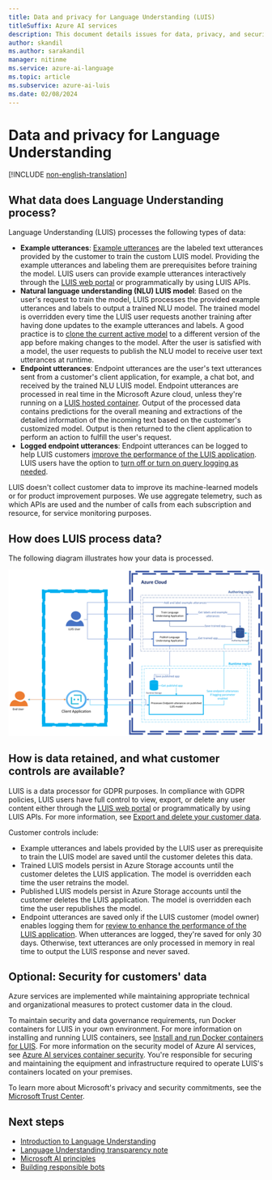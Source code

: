 ```yaml
---
title: Data and privacy for Language Understanding (LUIS)
titleSuffix: Azure AI services
description: This document details issues for data, privacy, and security for Language Understanding (LUIS).
author: skandil
ms.author: sarakandil
manager: nitinme
ms.service: azure-ai-language
ms.topic: article
ms.subservice: azure-ai-luis
ms.date: 02/08/2024
---
```

# Data and privacy for Language Understanding

[!INCLUDE [non-english-translation](../includes/non-english-translation.md)]

## What data does Language Understanding process?

Language Understanding (LUIS) processes the following types of data:

* **Example utterances**: [Example utterances](/azure/ai-services/luis/concepts/utterances) are the labeled text utterances provided by the customer to train the custom LUIS model. Providing the example utterances and labeling them are prerequisites before training the model. LUIS users can provide example utterances interactively through the [LUIS web portal](https://www.luis.ai) or programmatically by using LUIS APIs.
* **Natural language understanding (NLU) LUIS model**: Based on the user's request to train the model, LUIS processes the provided example utterances and labels to output a trained NLU model. The trained model is overridden every time the LUIS user requests another training after having done updates to the example utterances and labels. A good practice is to [clone the current active model](/azure/ai-services/luis/luis-how-to-manage-versions) to a different version of the app before making changes to the model. After the user is satisfied with a model, the user requests to publish the NLU model to receive user text utterances at runtime.
* **Endpoint utterances**: Endpoint utterances are the user's text utterances sent from a customer's client application, for example, a chat bot, and received by the trained NLU LUIS model. Endpoint utterances are processed in real time in the Microsoft Azure cloud, unless they're running on a [LUIS hosted container](/azure/ai-services/luis/luis-container-howto?tabs=v3). Output of the processed data contains predictions for the overall meaning and extractions of the detailed information of the incoming text based on the customer's customized model. Output is then returned to the client application to perform an action to fulfill the user's request.
* **Logged endpoint utterances**: Endpoint utterances can be logged to help LUIS customers [improve the performance of the LUIS application](/azure/ai-services/luis/how-to/improve-application). LUIS users have the option to [turn off or turn on query logging as needed](/azure/ai-services/luis/faq#how-can-i-disable-the-logging-of-utterances).

LUIS doesn't collect customer data to improve its machine-learned models or for product improvement purposes. We use aggregate telemetry, such as which APIs are used and the number of calls from each subscription and resource, for service monitoring purposes.

## How does LUIS process data?

The following diagram illustrates how your data is processed.

![Diagram that shows how data is processed.](luis-responsible-ai-privacy-chart.png)

## How is data retained, and what customer controls are available?

LUIS is a data processor for GDPR purposes. In compliance with GDPR policies, LUIS users have full control to view, export, or delete any user content either through the [LUIS web portal](https://www.luis.ai) or programmatically by using LUIS APIs. For more information, see [Export and delete your customer data](/azure/ai-services/luis/luis-user-privacy).

Customer controls include:

* Example utterances and labels provided by the LUIS user as prerequisite to train the LUIS model are saved until the customer deletes this data.
* Trained LUIS models persist in Azure Storage accounts until the customer deletes the LUIS application. The model is overridden each time the user retrains the model.
* Published LUIS models persist in Azure Storage accounts until the customer deletes the LUIS application. The model is overridden each time the user republishes the model.
* Endpoint utterances are saved only if the LUIS customer (model owner) enables logging them for [review to enhance the performance of the LUIS application](/azure/ai-services/luis/how-to/improve-application). When utterances are logged, they're saved for only 30 days. Otherwise, text utterances are only processed in memory in real time to output the LUIS response and never saved.

## Optional: Security for customers' data

Azure services are implemented while maintaining appropriate technical and organizational measures to protect customer data in the cloud.

To maintain security and data governance requirements, run Docker containers for LUIS in your own environment. For more information on installing and running LUIS containers, see [Install and run Docker containers for LUIS](/azure/ai-services/luis/luis-container-howto?tabs=v3). For more information on the security model of Azure AI services, see [Azure AI services container security](/azure/ai-services/cognitive-services-container-support?tabs=luis#azure-cognitive-services-container-security). You're responsible for securing and maintaining the equipment and infrastructure required to operate LUIS's containers located on your premises.

To learn more about Microsoft's privacy and security commitments, see the [Microsoft Trust Center](https://www.microsoft.com/trust-center).

## Next steps

* [Introduction to Language Understanding](/azure/ai-services/luis/what-is-luis)
* [Language Understanding transparency note](luis-transparency-note.md)
* [Microsoft AI principles](https://www.microsoft.com/ai/responsible-ai?rtc=1&activetab=pivot1%3aprimaryr6)
* [Building responsible bots](https://www.microsoft.com/research/uploads/prod/2018/11/Bot_Guidelines_Nov_2018.pdf)
